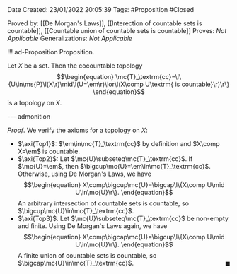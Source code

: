 <br />
<br />

Date Created: 23/01/2022 20:05:39
Tags: #Proposition #Closed 

Proved by: [[De Morgan's Laws]], [[Interection of countable sets is countable]], [[Countable union of countable sets is countable]]
Proves: _Not Applicable_
Generalizations: _Not Applicable_

!!! ad-Proposition Proposition.

Let $X$ be a set. Then the cocountable topology
$$\begin{equation}
    \mc{T}_\textrm{cc}=\l\{U\in\ms{P}\l(X\r)\mid\l(U=\em\r)\lor\l(X\comp U\textrm{ is countable}\r)\r\}
\end{equation}$$
is a topology on $X$.

--- admonition

_Proof_. We verify the axioms for a topology on $X$:
* $\axi{Top1}$: $\em\in\mc{T}_\textrm{cc}$ by definition and $X\comp X=\em$ is countable.
* $\axi{Top2}$: Let $\mc{U}\subseteq\mc{T}_\textrm{cc}$. If $\mc{U}=\em$, then $\bigcup\mc{U}=\em\in\mc{T}_\textrm{cc}$. Otherwise, using De Morgan's Laws, we have
$$\begin{equation}
    X\comp\bigcup\mc{U}=\bigcap\l\{X\comp U\mid U\in\mc{U}\r\}.
\end{equation}$$
An arbitrary intersection of countable sets is countable, so $\bigcup\mc{U}\in\mc{T}_\textrm{cc}$.
* $\axi{Top3}$. Let $\mc{U}\subseteq\mc{T}_\textrm{cc}$ be non-empty and finite. Using De Morgan's Laws again, we have
$$\begin{equation}
    X\comp\bigcap\mc{U}=\bigcup\l\{X\comp U\mid U\in\mc{U}\r\}.
\end{equation}$$
A finite union of countable sets is countable, so $\bigcap\mc{U}\in\mc{T}_\textrm{cc}$.<span style="float:right;">$\blacksquare$</span>
